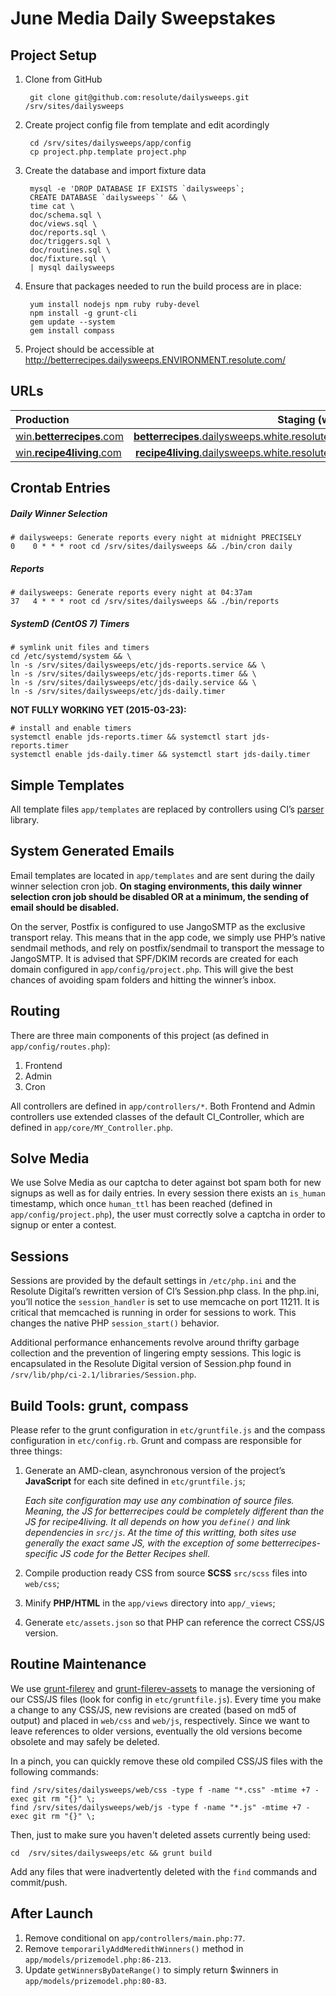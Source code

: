 # June Media Daily Sweepstakes


## Project Setup

1. Clone from GitHub

        git clone git@github.com:resolute/dailysweeps.git /srv/sites/dailysweeps

2. Create project config file from template and edit acordingly

        cd /srv/sites/dailysweeps/app/config
        cp project.php.template project.php

3. Create the database and import fixture data

        mysql -e 'DROP DATABASE IF EXISTS `dailysweeps`;
        CREATE DATABASE `dailysweeps`' && \
        time cat \
        doc/schema.sql \
        doc/views.sql \
        doc/reports.sql \
        doc/triggers.sql \
        doc/routines.sql \
        doc/fixture.sql \
        | mysql dailysweeps

4. Ensure that packages needed to run the build process are in place:

        yum install nodejs npm ruby ruby-devel
        npm install -g grunt-cli
        gem update --system
        gem install compass

5. Project should be accessible at http://betterrecipes.dailysweeps.ENVIRONMENT.resolute.com/


## URLs

| Production                                                     | Staging (white)                                                                                          |
|:---------------------------------------------------------------|---------------------------------------------------------------------------------------------------------:|
| [win.**betterrecipes**.com](http://win.betterrecipes.com/)     | [**betterrecipes**.dailysweeps.white.resolute.com](http://betterrecipes.dailysweeps.white.resolute.com/) |
| [win.**recipe4living**.com](http://win.recipe4living.com/)     | [**recipe4living**.dailysweeps.white.resolute.com](http://recipe4living.dailysweeps.white.resolute.com/) |


## Crontab Entries

##### Daily Winner Selection

    # dailysweeps: Generate reports every night at midnight PRECISELY
    0    0 * * * root cd /srv/sites/dailysweeps && ./bin/cron daily

##### Reports

    # dailysweeps: Generate reports every night at 04:37am
    37   4 * * * root cd /srv/sites/dailysweeps && ./bin/reports

##### SystemD (CentOS 7) Timers

    # symlink unit files and timers
    cd /etc/systemd/system && \
    ln -s /srv/sites/dailysweeps/etc/jds-reports.service && \
    ln -s /srv/sites/dailysweeps/etc/jds-reports.timer && \
    ln -s /srv/sites/dailysweeps/etc/jds-daily.service && \
    ln -s /srv/sites/dailysweeps/etc/jds-daily.timer

**NOT FULLY WORKING YET (2015-03-23):**

    # install and enable timers
    systemctl enable jds-reports.timer && systemctl start jds-reports.timer
    systemctl enable jds-daily.timer && systemctl start jds-daily.timer


## Simple Templates

All template files `app/templates` are replaced by controllers using CI’s [parser](https://ellislab.com/codeigniter/user-guide/libraries/parser.html) library.


## System Generated Emails

Email templates are located in `app/templates` and are sent during the daily winner selection cron job.  **On staging environments, this daily winner selection cron job should be disabled OR at a minimum, the sending of email should be disabled.**

On the server, Postfix is configured to use JangoSMTP as the exclusive transport relay.  This means that in the app code, we simply use PHP’s native sendmail methods, and rely on postfix/sendmail to transport the message to JangoSMTP.  It is advised that SPF/DKIM records are created for each domain configured in `app/config/project.php`.  This will give the best chances of avoiding spam folders and hitting the winner’s inbox.


## Routing

There are three main components of this project (as defined in `app/config/routes.php`):

1. Frontend
2. Admin
3. Cron

All controllers are defined in `app/controllers/*`.  Both Frontend and Admin controllers use extended classes of the default CI_Controller, which are defined in `app/core/MY_Controller.php`.


## Solve Media

We use Solve Media as our captcha to deter against bot spam both for new signups as well as for daily entries.  In every session there exists an `is_human` timestamp, which once `human_ttl` has been reached (defined in `app/config/project.php`), the user must correctly solve a captcha in order to signup or enter a contest.


## Sessions

Sessions are provided by the default settings in `/etc/php.ini` and the Resolute Digital’s rewritten version of CI’s Session.php class.  In the php.ini, you’ll notice the `session_handler` is set to use memcache on port 11211.  It is critical that memcached is running in order for sessions to work.  This changes the native PHP `session_start()` behavior.

Additional performance enhancements revolve around thrifty garbage collection and the prevention of lingering empty sessions.  This logic is encapsulated in the Resolute Digital version of Session.php found in `/srv/lib/php/ci-2.1/libraries/Session.php`.


## Build Tools: grunt, compass

Please refer to the grunt configuration in `etc/gruntfile.js` and the compass configuration in `etc/config.rb`.  Grunt and compass are responsible for three things:

1. Generate an AMD-clean, asynchronous version of the project’s **JavaScript** for each site defined in `etc/gruntfile.js`;

    *Each site configuration may use any combination of source files.  Meaning, the JS for betterrecipes could be completely different than the JS for recipe4living.  It all depends on how you `define()` and link dependencies in `src/js`.  At the time of this writting, both sites use generally the exact same JS, with the exception of some betterrecipes-specific JS code for the Better Recipes shell.*

2. Compile production ready CSS from source **SCSS** `src/scss` files into `web/css`;

3. Minify **PHP/HTML** in the `app/views` directory into `app/_views`;

4. Generate `etc/assets.json` so that PHP can reference the correct CSS/JS version.

## Routine Maintenance

We use [grunt-filerev](https://www.npmjs.com/package/grunt-filerev) and [grunt-filerev-assets](https://www.npmjs.com/package/grunt-filerev-assets) to manage the versioning of our CSS/JS files (look for config in `etc/gruntfile.js`).  Every time you make a change to any CSS/JS, new revisions are created (based on md5 of output) and placed in `web/css` and `web/js`, respectively.  Since we want to leave references to older versions, eventually the old versions become obsolete and may safely be deleted.

In a pinch, you can quickly remove these old compiled CSS/JS files with the following commands:

    find /srv/sites/dailysweeps/web/css -type f -name "*.css" -mtime +7 -exec git rm "{}" \;
    find /srv/sites/dailysweeps/web/js -type f -name "*.js" -mtime +7 -exec git rm "{}" \;

Then, just to make sure you haven't deleted assets currently being used:

    cd  /srv/sites/dailysweeps/etc && grunt build

Add any files that were inadvertently deleted with the `find` commands and commit/push.


## After Launch

1. Remove conditional on `app/controllers/main.php:77`.
2. Remove `temporarilyAddMeredithWinners()` method in `app/models/prizemodel.php:86-213`.
3. Update `getWinnersByDateRange()` to simply return $winners in `app/models/prizemodel.php:80-83`.
